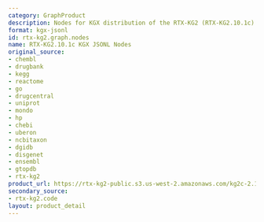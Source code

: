 ```yaml
---
category: GraphProduct
description: Nodes for KGX distribution of the RTX-KG2 (RTX-KG2.10.1c)
format: kgx-jsonl
id: rtx-kg2.graph.nodes
name: RTX-KG2.10.1c KGX JSONL Nodes
original_source:
- chembl
- drugbank
- kegg
- reactome
- go
- drugcentral
- uniprot
- mondo
- hp
- chebi
- uberon
- ncbitaxon
- dgidb
- disgenet
- ensembl
- gtopdb
- rtx-kg2
product_url: https://rtx-kg2-public.s3.us-west-2.amazonaws.com/kg2c-2.10.1-v1.0-nodes.jsonl.gz
secondary_source:
- rtx-kg2.code
layout: product_detail
---
```

